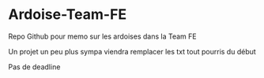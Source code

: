 # Ardoise-Team-FE

Repo Github pour memo sur les ardoises dans la Team FE

Un projet un peu plus sympa viendra remplacer les txt tout pourris du début

Pas de deadline
